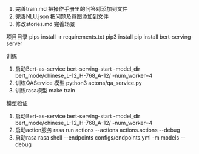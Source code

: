 1. 完善train.md 把操作手册里的问答对添加到文件
2. 完善NLU.json 把问题及意图添加到文件
3. 修改stories.md 完善场景

项目目录
pips install -r requirements.txt
pip3 install pip install bert-serving-server

训练
1. 启动Bert-as-service
bert-serving-start -model_dir bert_mode/chinese_L-12_H-768_A-12/ -num_worker=4 
2. 训练QAService 模型
python3 actons/qa_service.py
3. 训练rasa模型
make train


模型验证
1. 启动Bert-as-service 
bert-serving-start -model_dir bert_mode/chinese_L-12_H-768_A-12/ -num_worker=4 
2. 启动action服务
rasa run actions --actions actions.actions --debug
3. 启动rasa
rasa shell --endpoints configs/endpoints.yml -m models --debug

